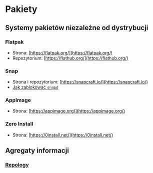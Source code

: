# Pakiety

## Systemy pakietów niezależne od dystrybucji

### Flatpak
* Strona: [https://flatpak.org/](https://flatpak.org/)
* Repozytorium: [https://flathub.org/](https://flathub.org/)

### Snap
* Strona i repozytorium: [https://snapcraft.io/](https://snapcraft.io/)
* [Jak zablokować `snapd`](../Tutoriale/Blokowanie_Snapd/)

### AppImage
* Strona: [https://appimage.org/](https://appimage.org/)

### Zero Install
* Strona: [https://0install.net/](https://0install.net/)

## Agregaty informacji

### [Repology](https://repology.org/)

